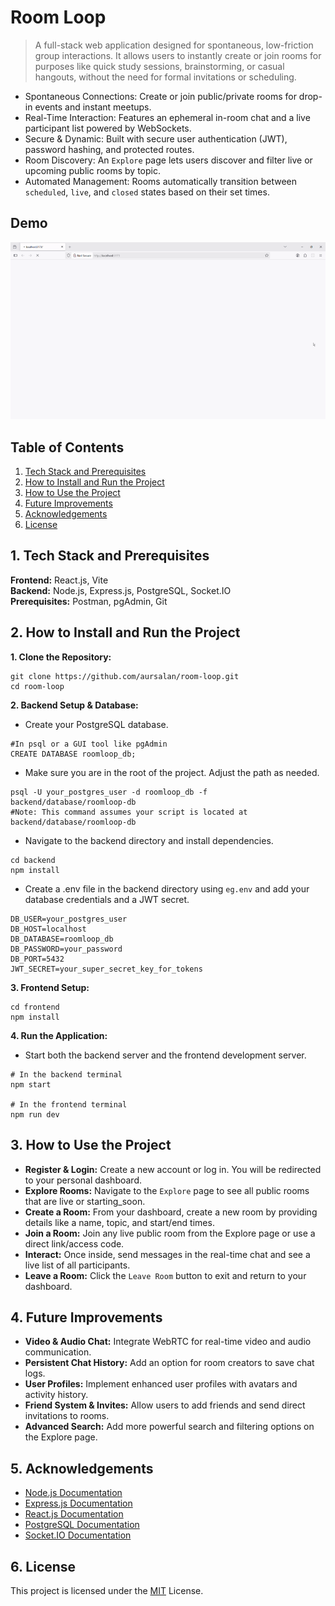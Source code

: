 
# Room Loop

> A full-stack web application designed for spontaneous, low-friction group interactions. It allows users to instantly create or join rooms for purposes like quick study sessions, brainstorming, or casual hangouts, without the need for formal invitations or scheduling.

- Spontaneous Connections: Create or join public/private rooms for drop-in events and instant meetups.
- Real-Time Interaction: Features an ephemeral in-room chat and a live participant list powered by WebSockets.
- Secure & Dynamic: Built with secure user authentication (JWT), password hashing, and protected routes.
- Room Discovery: An `Explore` page lets users discover and filter live or upcoming public rooms by topic.
- Automated Management: Rooms automatically transition between `scheduled`, `live`, and `closed` states based on their set times.

## Demo

![](/assets/demo.gif)

## Table of Contents

1. [Tech Stack and Prerequisites](#1-tech-stack-and-prerequisites)
2. [How to Install and Run the Project](#2-how-to-install-and-run-the-project)
3. [How to Use the Project](#3-how-to-use-the-project)
4. [Future Improvements](#4-future-improvements)
5. [Acknowledgements](#5-acknowledgements)
6. [License](#6-license)

## 1. Tech Stack and Prerequisites

**Frontend:** React.js, Vite\
**Backend:** Node.js, Express.js, PostgreSQL, Socket.IO\
**Prerequisites:** Postman, pgAdmin, Git

## 2. How to Install and Run the Project

**1. Clone the Repository:**
```
git clone https://github.com/aursalan/room-loop.git
cd room-loop
```

**2. Backend Setup & Database:**
- Create your PostgreSQL database. 
```
#In psql or a GUI tool like pgAdmin
CREATE DATABASE roomloop_db;
```

- Make sure you are in the root of the project. Adjust the path as needed.
```
psql -U your_postgres_user -d roomloop_db -f backend/database/roomloop-db
#Note: This command assumes your script is located at backend/database/roomloop-db
```


- Navigate to the backend directory and install dependencies.
```
cd backend
npm install
```

- Create a .env file in the backend directory using `eg.env` and add your database credentials and a JWT secret.
```
DB_USER=your_postgres_user
DB_HOST=localhost
DB_DATABASE=roomloop_db
DB_PASSWORD=your_password
DB_PORT=5432
JWT_SECRET=your_super_secret_key_for_tokens
```

**3. Frontend Setup:**
```
cd frontend
npm install
```

**4. Run the Application:**

- Start both the backend server and the frontend development server.
```
# In the backend terminal
npm start

# In the frontend terminal
npm run dev
```

## 3. How to Use the Project

- **Register & Login:** Create a new account or log in. You will be redirected to your personal dashboard.
- **Explore Rooms:** Navigate to the `Explore` page to see all public rooms that are live or starting_soon.
- **Create a Room:** From your dashboard, create a new room by providing details like a name, topic, and start/end times.
- **Join a Room:** Join any live public room from the Explore page or use a direct link/access code.
- **Interact:** Once inside, send messages in the real-time chat and see a live list of all participants.
- **Leave a Room:** Click the `Leave Room` button to exit and return to your dashboard.

##  4. Future Improvements

- **Video & Audio Chat:** Integrate WebRTC for real-time video and audio communication.
- **Persistent Chat History:** Add an option for room creators to save chat logs.
- **User Profiles:** Implement enhanced user profiles with avatars and activity history.
- **Friend System & Invites:** Allow users to add friends and send direct invitations to rooms.
- **Advanced Search:** Add more powerful search and filtering options on the Explore page.

## 5. Acknowledgements

 - [Node.js Documentation](https://nodejs.org/en/docs/)
 - [Express.js Documentation](https://expressjs.com/)
 - [React.js Documentation](https://www.google.com/search?q=https://reactjs.org/docs/getting-started.html)
 - [PostgreSQL Documentation](https://www.postgresql.org/docs/)
 - [Socket.IO Documentation](https://socket.io/docs/v4/)

## 6. License
This project is licensed under the [MIT](LICENSE) License.
